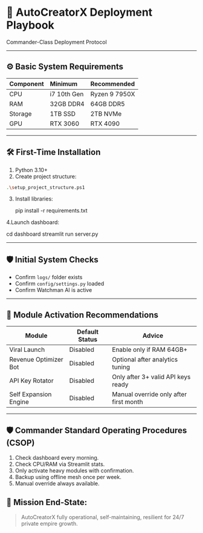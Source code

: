 # 🚀 AutoCreatorX Deployment Playbook

Commander-Class Deployment Protocol

---

## ⚙️ Basic System Requirements

| Component | Minimum     | Recommended   |
| :-------- | :---------- | :------------ |
| CPU       | i7 10th Gen | Ryzen 9 7950X |
| RAM       | 32GB DDR4   | 64GB DDR5     |
| Storage   | 1TB SSD     | 2TB NVMe      |
| GPU       | RTX 3060    | RTX 4090      |

---

## 🛠️ First-Time Installation

1. Python 3.10+
2. Create project structure:

```bash
.\setup_project_structure.ps1
```


3. Install libraries:

   pip install -r requirements.txt

4.Launch dashboard:

cd dashboard
streamlit run server.py


---

## 🛡️ Initial System Checks

* Confirm `logs/` folder exists
* Confirm `config/settings.py` loaded
* Confirm Watchman AI is active

---

## 🎯 Module Activation Recommendations

| Module                | Default Status | Advice                                 |
| --------------------- | -------------- | -------------------------------------- |
| Viral Launch          | Disabled       | Enable only if RAM 64GB+               |
| Revenue Optimizer Bot | Disabled       | Optional after analytics tuning        |
| API Key Rotator       | Disabled       | Only after 3+ valid API keys ready     |
| Self Expansion Engine | Disabled       | Manual override only after first month |

---

## 🛡️ Commander Standard Operating Procedures (CSOP)

1. Check dashboard every morning.
2. Check CPU/RAM via Streamlit stats.
3. Only activate heavy modules with confirmation.
4. Backup using offline mesh once per week.
5. Manual override always available.

## 📜 Mission End-State:

> AutoCreatorX fully operational, self-maintaining, resilient for 24/7 private empire growth.
>
